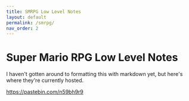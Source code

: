 ```yaml
---
title: SMRPG Low Level Notes
layout: default
permalink: /smrpg/
nav_order: 2
---
```


# Super Mario RPG Low Level Notes

I haven't gotten around to formatting this with markdown yet, but here's where they're currently hosted.

<https://pastebin.com/n59bh9r9>
